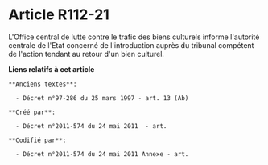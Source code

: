 # Article R112-21

L'Office central de lutte contre le trafic des biens culturels informe l'autorité centrale de l'Etat concerné de
l'introduction auprès du tribunal compétent de l'action tendant au retour d'un bien culturel.

**Liens relatifs à cet article**

	**Anciens textes**:

	  - Décret n°97-286 du 25 mars 1997 - art. 13 (Ab)

	**Créé par**:

	  - Décret n°2011-574 du 24 mai 2011  - art.

	**Codifié par**:

	  - Décret n°2011-574 du 24 mai 2011 Annexe - art.
